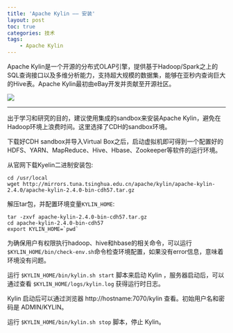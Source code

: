 ```yaml
---
title: 'Apache Kylin —— 安装'
layout: post
toc: true
categories: 技术
tags:
    - Apache Kylin
---
```


Apache Kylin是一个开源的分布式OLAP引擎，提供基于Hadoop/Spark之上的SQL查询接口以及多维分析能力，支持超大规模的数据集，能够在亚秒内查询巨大的Hive表。Apache Kylin最初由eBay开发并贡献至开源社区。

![](/img/2018-09-03/kylin_diagram.png)

***

出于学习和研究的目的，建议使用集成的sandbox来安装Apache Kylin，避免在Hadoop环境上浪费时间。这里选择了CDH的sandbox环境。

下载好CDH sandbox并导入Virtual Box之后，启动虚拟机即可得到一个配置好的HDFS、YARN、MapReduce、Hive、Hbase、Zookeeper等软件的运行环境。

从官网下载Kyelin二进制安装包:

```
cd /usr/local
wget http://mirrors.tuna.tsinghua.edu.cn/apache/kylin/apache-kylin-2.4.0/apache-kylin-2.4.0-bin-cdh57.tar.gz
```

解压tar包，并配置环境变量`KYLIN_HOME`:

```
tar -zxvf apache-kylin-2.4.0-bin-cdh57.tar.gz
cd apache-kylin-2.4.0-bin-cdh57
export KYLIN_HOME=`pwd`
```

为确保用户有权限执行hadoop、hive和hbase的相关命令，可以运行`$KYLIN_HOME/bin/check-env.sh`命令检查环境配置，如果没有error信息，意味着环境没有问题。

运行 `$KYLIN_HOME/bin/kylin.sh start` 脚本来启动 Kylin ，服务器启动后，可以通过查看 `$KYLIN_HOME/logs/kylin.log` 获得运行时日志。

Kylin 启动后可以通过浏览器 http://hostname:7070/kylin 查看。初始用户名和密码是 ADMIN/KYLIN。

运行 `$KYLIN_HOME/bin/kylin.sh stop` 脚本，停止 Kylin。